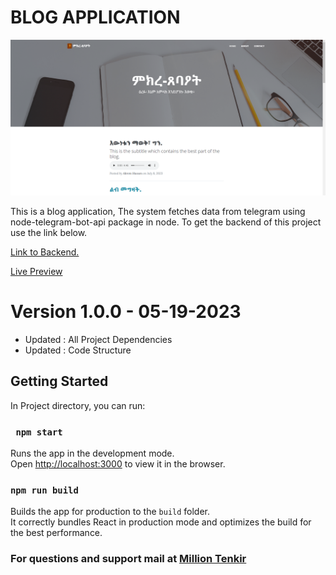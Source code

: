 <h1> BLOG APPLICATION </h1>
<a><img src="./src/assets/img/screenshot.png" alt="Home page preview." /></a>
<p> This is a blog application, The system fetches data from telegram using node-telegram-bot-api package in node. To get the backend of this project use the link below. </p>

<a href="https://github.com/Milli-saved/serverForBlogApp">Link to Backend.</a>

<a href="https://blog-101-nine.vercel.app/">Live Preview</a>

# Version 1.0.0 - 05-19-2023

- Updated : All Project Dependencies
- Updated : Code Structure

<h2> Getting Started </h2>

<p> In Project directory, you can run: </p>

<h3> <code> npm start </code> </h3>

<p> Runs the app in the development mode.<br>
Open <a href="http://localhost:3000">http://localhost:3000</a> to view it in the browser. </p>

<h3 id="npmrunbuild"><code>npm run build</code></h3>

<p>Builds the app for production to the <code>build</code> folder.<br>
It correctly bundles React in production mode and optimizes the build for the best performance.</p>

<h3>For questions and support mail  at <a href="mailto:million12.tenkir@gmail.com">Million Tenkir</a></h3>
